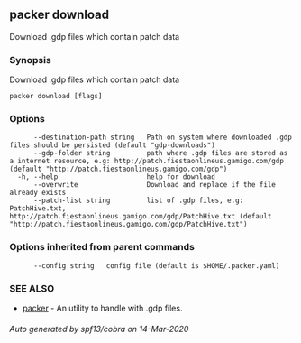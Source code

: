 ## packer download

Download .gdp files which contain patch data

### Synopsis

Download .gdp files which contain patch data

```
packer download [flags]
```

### Options

```
      --destination-path string   Path on system where downloaded .gdp files should be persisted (default "gdp-downloads")
      --gdp-folder string         path where .gdp files are stored as a internet resource, e.g: http://patch.fiestaonlineus.gamigo.com/gdp (default "http://patch.fiestaonlineus.gamigo.com/gdp")
  -h, --help                      help for download
      --overwrite                 Download and replace if the file already exists
      --patch-list string         list of .gdp files, e.g: PatchHive.txt, http://patch.fiestaonlineus.gamigo.com/gdp/PatchHive.txt (default "http://patch.fiestaonlineus.gamigo.com/gdp/PatchHive.txt")
```

### Options inherited from parent commands

```
      --config string   config file (default is $HOME/.packer.yaml)
```

### SEE ALSO

* [packer](packer.md)	 - An utility to handle with .gdp files.

###### Auto generated by spf13/cobra on 14-Mar-2020
